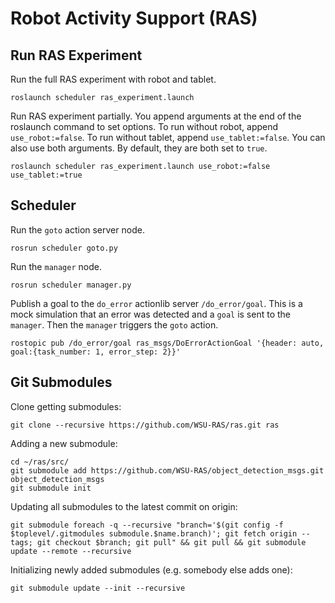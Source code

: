# Robot Activity Support (RAS)

## Run RAS Experiment

Run the full RAS experiment with robot and tablet.
```
roslaunch scheduler ras_experiment.launch
```

Run RAS experiment partially. You append arguments at the end of the roslaunch command to set options. To run without robot, append `use_robot:=false`. To run without tablet, append `use_tablet:=false`. You can also use both arguments. By default, they are both set to `true`.
```
roslaunch scheduler ras_experiment.launch use_robot:=false use_tablet:=true
```

## Scheduler

Run the `goto` action server node.
```
rosrun scheduler goto.py
```

Run the `manager` node.
```
rosrun scheduler manager.py
```

Publish a goal to the `do_error` actionlib server `/do_error/goal`. This is a mock simulation that an error was detected and a `goal` is sent to the `manager`. Then the `manager` triggers the `goto` action.
```
rostopic pub /do_error/goal ras_msgs/DoErrorActionGoal '{header: auto, goal:{task_number: 1, error_step: 2}}'
```

## Git Submodules
Clone getting submodules:

    git clone --recursive https://github.com/WSU-RAS/ras.git ras

Adding a new submodule:

    cd ~/ras/src/
    git submodule add https://github.com/WSU-RAS/object_detection_msgs.git object_detection_msgs
    git submodule init

Updating all submodules to the latest commit on origin:

    git submodule foreach -q --recursive "branch='$(git config -f $toplevel/.gitmodules submodule.$name.branch)'; git fetch origin --tags; git checkout $branch; git pull" && git pull && git submodule update --remote --recursive

Initializing newly added submodules (e.g. somebody else adds one):

    git submodule update --init --recursive
